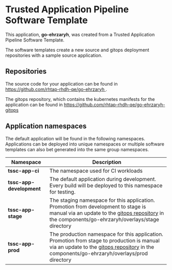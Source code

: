 # Trusted Application Pipeline Software Template

This application, **go-ehrzaryh**, was created from a Trusted Application Pipeline Software Template.

The software templates create a new source and gitops deployment repositories with a sample source application. 

## Repositories

The source code for your application can be found in [https://github.com/rhtap-rhdh-qe/go-ehrzaryh ](https://github.com/rhtap-rhdh-qe/go-ehrzaryh ).
 
The gitops repository, which contains the kubernetes manifests for the application can be found in 
[https://github.com/rhtap-rhdh-qe/go-ehrzaryh-gitops ](https://github.com/rhtap-rhdh-qe/go-ehrzaryh-gitops ) 

## Application namespaces 

The default application will be found in the following namespaces. Applications can be deployed into unique namespaces or multiple software templates can also bet generated into the same group namespaces.  

|  Namespace   |  Description   |  
| -------- | -------- |
| **tssc-app-ci** | The namespace used for CI workloads |
| **tssc-app-development** | The default application during development. Every build will be deployed to this namespace for testing. |
| **tssc-app-stage** | The staging namespace for this application. Promotion from development to stage is manual via an update to the [gitops repository](https://github.com/rhtap-rhdh-qe/go-ehrzaryh-gitops ) in the components/go-ehrzaryh/overlays/stage directory |
| **tssc-app-prod** | The production namespace for this application. Promotion from stage to production is manual via an update to the [gitops repository](https://github.com/rhtap-rhdh-qe/go-ehrzaryh-gitops ) in the components/go-ehrzaryh/overlays/prod directory |